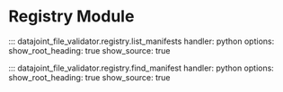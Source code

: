 # Registry Module

::: datajoint_file_validator.registry.list_manifests
    handler: python
    options:
      show_root_heading: true
      show_source: true

::: datajoint_file_validator.registry.find_manifest
    handler: python
    options:
      show_root_heading: true
      show_source: true
